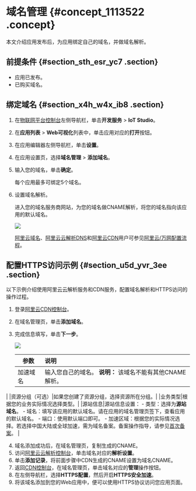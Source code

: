 # 域名管理 {#concept_1113522 .concept}

本文介绍应用发布后，为应用绑定自己的域名，并做域名解析。

## 前提条件 {#section_sth_esr_yc7 .section}

-   应用已发布。
-   已购买域名。

## 绑定域名 {#section_x4h_w4x_ib8 .section}

1.  在[物联网平台控制台](https://iot.console.aliyun.com/studio)左侧导航栏，单击**开发服务** \> **IoT Studio**。
2.  在**应用列表** \> **Web可视化**列表中，单击应用对应的**打开**按钮。
3.  在应用编辑器左侧导航栏，单击**设置**。
4.  在应用设置页，选择**域名管理** \> **添加域名**。
5.  输入您的域名，单击**确定**。

    每个应用最多可绑定5个域名。

6.  设置域名解析。

    进入您的域名服务商网站，为您的域名做CNAME解析，将您的域名指向该应用的默认域名。

    ![](http://static-aliyun-doc.oss-cn-hangzhou.aliyuncs.com/assets/img/895947/156393391251335_zh-CN.png)

    [阿里云域名](https://wanwang.aliyun.com/)、[阿里云云解析DNS](https://wanwang.aliyun.com/domain/dns)和[阿里云CDN](https://www.aliyun.com/product/cdn)用户可参见[阿里云/万网配置流程](../../../../cn.zh-CN/快速入门/配置CNAME/阿里云__万网配置流程.md#)。


## 配置HTTPS访问示例 {#section_u5d_yvr_3ee .section}

以下示例介绍使用阿里云云解析服务和CDN服务，配置域名解析和HTTPS访问的操作过程。

1.  登录[阿里云CDN控制台](https://cdn.console.aliyun.com/domain/list)。
2.  在域名管理页，单击**添加域名**。
3.  完成信息填写，单击**下一步**。

    ![](http://static-aliyun-doc.oss-cn-hangzhou.aliyuncs.com/assets/img/895947/156393391251341_zh-CN.png)

    |参数|说明|
    |--|:-|
    |加速域名|输入您自己的域名。 **说明：** 该域名不能有其他CNAME解析。

 |
    |资源分组（可选）|如果您创建了资源分组，选择资源所在分组。|
    |业务类型|根据您的业务实际情况选择类型。|
    |源站信息|源站信息设置：     -   类型：选择为**源站域名**。
    -   域名：填写该应用的默认域名。请在应用的域名管理页签下，查看应用的默认域名。
    -   端口：使用默认端口即可。
    -   加速区域：根据您的实际情况选择。若选择中国大陆或全球加速，需为域名备案。备案操作指导，请参见[首次备案](../../../../cn.zh-CN/ICP备案流程（PC端）/验证备案类型/首次备案.md#)。
 |

4.  域名添加成功后，在域名管理页，复制生成的CNAME。
5.  访问[阿里云云解析控制台](https://dns.console.aliyun.com/#/dns/domainList)，单击域名对应的**解析设置**。
6.  单击**添加记录**，将前面步骤中CDN生成的CNAME设置为域名CNAME。
7.  返回[CDN控制台](https://cdn.console.aliyun.com/domain/list)，在域名管理页，单击域名对应的**管理**操作按钮。
8.  在左侧导航栏，选择**HTTPS配置**，然后开启**HTTPS安全加速**。
9.  将该域名添加到您的Web应用中，便可以使用HTTPS协议访问您应用页面。

